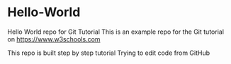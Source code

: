 # Hello-World
Hello World repo for Git Tutorial
This is an example repo for the Git tutorial on https://www.w3schools.com


This repo is built step by step tutorial
Trying to edit code from GitHub
